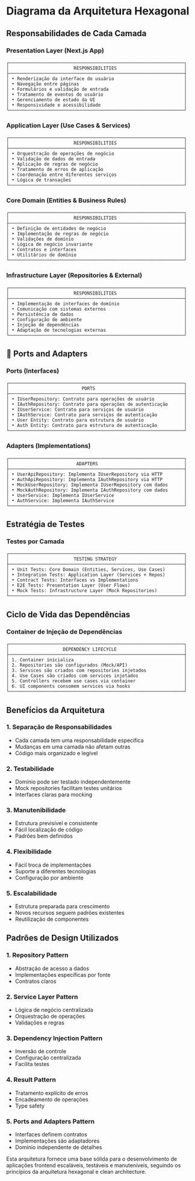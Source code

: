# Diagrama da Arquitetura Hexagonal

## Responsabilidades de Cada Camada

### **Presentation Layer (Next.js App)**
```
┌─────────────────────────────────────────────────────────────────┐
│                        RESPONSIBILITIES                         │
├─────────────────────────────────────────────────────────────────┤
│ • Renderização da interface do usuário                          │
│ • Navegação entre páginas                                       │
│ • Formulários e validação de entrada                            │
│ • Tratamento de eventos do usuário                              │
│ • Gerenciamento de estado da UI                                 │
│ • Responsividade e acessibilidade                               │
└─────────────────────────────────────────────────────────────────┘
```

### **Application Layer (Use Cases & Services)**
```
┌─────────────────────────────────────────────────────────────────┐
│                        RESPONSIBILITIES                         │
├─────────────────────────────────────────────────────────────────┤
│ • Orquestração de operações de negócio                          │
│ • Validação de dados de entrada                                 │
│ • Aplicação de regras de negócio                                │
│ • Tratamento de erros de aplicação                              │
│ • Coordenação entre diferentes serviços                         │
│ • Lógica de transações                                          │
└─────────────────────────────────────────────────────────────────┘
```

### **Core Domain (Entities & Business Rules)**
```
┌─────────────────────────────────────────────────────────────────┐
│                        RESPONSIBILITIES                         │
├─────────────────────────────────────────────────────────────────┤
│ • Definição de entidades de negócio                             │
│ • Implementação de regras de negócio                            │
│ • Validações de domínio                                         │
│ • Lógica de negócio invariante                                  │
│ • Contratos e interfaces                                        │
│ • Utilitários de domínio                                        │
└─────────────────────────────────────────────────────────────────┘
```

### **Infrastructure Layer (Repositories & External)**
```
┌─────────────────────────────────────────────────────────────────┐
│                        RESPONSIBILITIES                         │
├─────────────────────────────────────────────────────────────────┤
│ • Implementação de interfaces de domínio                        │
│ • Comunicação com sistemas externos                             │
│ • Persistência de dados                                         │
│ • Configuração de ambiente                                      │
│ • Injeção de dependências                                       │
│ • Adaptação de tecnologias externas                             │
└─────────────────────────────────────────────────────────────────┘
```

## 🔌 Ports and Adapters

### **Ports (Interfaces)**
```
┌─────────────────────────────────────────────────────────────────┐
│                           PORTS                                 │
├─────────────────────────────────────────────────────────────────┤
│ • IUserRepository: Contrato para operações de usuário           │
│ • IAuthRepository: Contrato para operações de autenticação      │
│ • IUserService: Contrato para serviços de usuário               │
│ • IAuthService: Contrato para serviços de autenticação          │
│ • User Entity: Contrato para estrutura de usuário               │
│ • Auth Entity: Contrato para estrutura de autenticação          │
└─────────────────────────────────────────────────────────────────┘
```

### **Adapters (Implementations)**
```
┌─────────────────────────────────────────────────────────────────┐
│                         ADAPTERS                                │
├─────────────────────────────────────────────────────────────────┤
│ • UserApiRepository: Implementa IUserRepository via HTTP        │
│ • AuthApiRepository: Implementa IAuthRepository via HTTP        │
│ • MockUserRepository: Implementa IUserRepository com dados      │
│ • MockAuthRepository: Implementa IAuthRepository com dados      │
│ • UserService: Implementa IUserService                          │
│ • AuthService: Implementa IAuthService                          │
└─────────────────────────────────────────────────────────────────┘
```

## Estratégia de Testes

### **Testes por Camada**
```
┌─────────────────────────────────────────────────────────────────┐
│                        TESTING STRATEGY                         │
├─────────────────────────────────────────────────────────────────┤
│ • Unit Tests: Core Domain (Entities, Services, Use Cases)       │
│ • Integration Tests: Application Layer (Services + Repos)       │
│ • Contract Tests: Interfaces vs Implementations                 │
│ • E2E Tests: Presentation Layer (User Flows)                    │
│ • Mock Tests: Infrastructure Layer (Mock Repositories)          │
└─────────────────────────────────────────────────────────────────┘
```

## Ciclo de Vida das Dependências

### **Container de Injeção de Dependências**
```
┌─────────────────────────────────────────────────────────────────┐
│                    DEPENDENCY LIFECYCLE                         │
├─────────────────────────────────────────────────────────────────┤
│ 1. Container inicializa                                         │
│ 2. Repositories são configurados (Mock/API)                     │
│ 3. Services são criados com repositories injetados              │
│ 4. Use Cases são criados com services injetados                 │
│ 5. Controllers recebem use cases via container                  │
│ 6. UI components consomem services via hooks                    │
└─────────────────────────────────────────────────────────────────┘
```

## Benefícios da Arquitetura

### **1. Separação de Responsabilidades**
- Cada camada tem uma responsabilidade específica
- Mudanças em uma camada não afetam outras
- Código mais organizado e legível

### **2. Testabilidade**
- Domínio pode ser testado independentemente
- Mock repositories facilitam testes unitários
- Interfaces claras para mocking

### **3. Manutenibilidade**
- Estrutura previsível e consistente
- Fácil localização de código
- Padrões bem definidos

### **4. Flexibilidade**
- Fácil troca de implementações
- Suporte a diferentes tecnologias
- Configuração por ambiente

### **5. Escalabilidade**
- Estrutura preparada para crescimento
- Novos recursos seguem padrões existentes
- Reutilização de componentes

## Padrões de Design Utilizados

### **1. Repository Pattern**
- Abstração de acesso a dados
- Implementações específicas por fonte
- Contratos claros

### **2. Service Layer Pattern**
- Lógica de negócio centralizada
- Orquestração de operações
- Validações e regras

### **3. Dependency Injection Pattern**
- Inversão de controle
- Configuração centralizada
- Facilita testes

### **4. Result Pattern**
- Tratamento explícito de erros
- Encadeamento de operações
- Type safety

### **5. Ports and Adapters Pattern**
- Interfaces definem contratos
- Implementações são adaptadores
- Domínio independente de detalhes

Esta arquitetura fornece uma base sólida para o desenvolvimento de aplicações frontend escaláveis, testáveis e manuteníveis, seguindo os princípios da arquitetura hexagonal e clean architecture.
